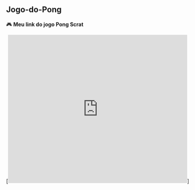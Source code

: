 ## Jogo-do-Pong

🎮 **Meu link do jogo Pong Scrat**

[<iframe src="https://scratch.mit.edu/projects/870005563/embed" allowtransparency="true" width="485" height="402" frameborder="0" scrolling="no" allowfullscreen></iframe>]
